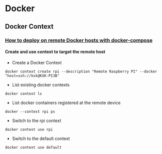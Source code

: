 # Docker

## Docker Context

### [How to deploy on remote Docker hosts with docker-compose](https://www.docker.com/blog/how-to-deploy-on-remote-docker-hosts-with-docker-compose/)

#### Create and use context to target the remote host

- Create a Docker Context
```
docker context create rpi --description "Remote Raspberry PI" --docker "host=ssh://ksk@KSK-PI3B"
```

- List existing docker contexts
```
docker context ls
```

- List docker containers registered at the remote device
```
docker --context rpi ps
```

- Switch to the rpi context
```
docker context use rpi
```

- Switch to the default context
```
docker context use default
```
